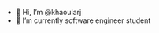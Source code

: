 - 👋 Hi, I’m @khaoularj
- 🌱 I’m currently software engineer student

<!---
khaoularj/khaoularj is a ✨ special ✨ repository because its `README.md` (this file) appears on your GitHub profile.
You can click the Preview link to take a look at your changes.
--->
